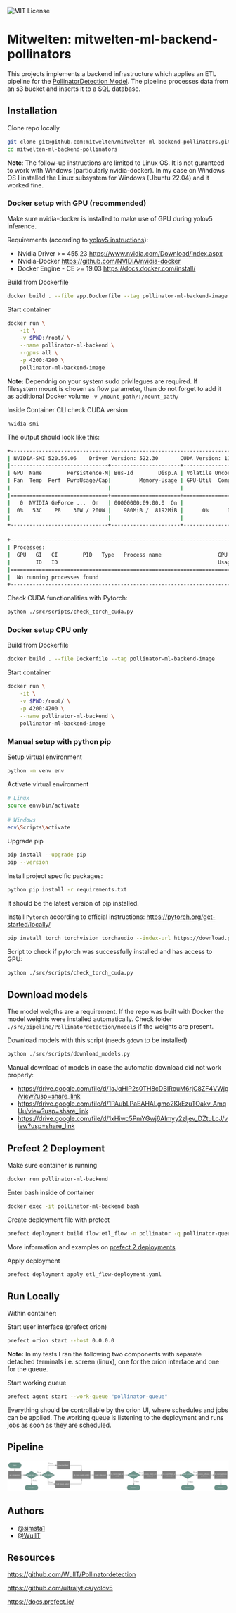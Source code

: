 
![MIT License](https://img.shields.io/badge/Organization-Mitwelten-green)

# Mitwelten: mitwelten-ml-backend-pollinators

This projects implements a backend infrastructure which applies an ETL pipeline for the [PollinatorDetection Model](https://github.com/WullT/Pollinatordetection). The pipeline processes data from an s3 bucket and inserts it to a SQL database.

## Installation

Clone repo locally

```bash
git clone git@github.com:mitwelten/mitwelten-ml-backend-pollinators.git
cd mitwelten-ml-backend-pollinators
```

**Note**:
The follow-up instructions are limited to Linux OS. It is not guranteed to work with Windows (particularly nvidia-docker). In my case on Windows OS I installed the Linux subsystem for Windows (Ubuntu 22.04) and it worked fine.

### Docker setup with GPU (recommended)

Make sure nvidia-docker is installed to make use of GPU during yolov5 inference.

Requirements (according to [yolov5 instructions](https://github.com/ultralytics/yolov5/wiki/Docker-Quickstart)):

- Nvidia Driver >= 455.23 <https://www.nvidia.com/Download/index.aspx>
- Nvidia-Docker <https://github.com/NVIDIA/nvidia-docker>
- Docker Engine - CE >= 19.03 <https://docs.docker.com/install/>

Build from Dockerfile

```bash
docker build . --file app.Dockerfile --tag pollinator-ml-backend-image
```

Start container

```bash
docker run \
    -it \
    -v $PWD:/root/ \
    --name pollinator-ml-backend \
    --gpus all \
    -p 4200:4200 \
    pollinator-ml-backend-image
```

**Note:** Dependnig on your system sudo privilegues are required. If filesystem mount is chosen as flow parameter, than do not forget to add it as additional Docker volume `-v /mount_path/:/mount_path/`

Inside Container CLI check CUDA version

```bash
nvidia-smi
```

The output should look like this:

```bash
+-----------------------------------------------------------------------------+
| NVIDIA-SMI 520.56.06    Driver Version: 522.30       CUDA Version: 11.8     |
|-------------------------------+----------------------+----------------------+
| GPU  Name        Persistence-M| Bus-Id        Disp.A | Volatile Uncorr. ECC |
| Fan  Temp  Perf  Pwr:Usage/Cap|         Memory-Usage | GPU-Util  Compute M. |
|                               |                      |               MIG M. |
|===============================+======================+======================|
|   0  NVIDIA GeForce ...  On   | 00000000:09:00.0  On |                  N/A |
|  0%   53C    P8    30W / 200W |    980MiB /  8192MiB |      0%      Default |
|                               |                      |                  N/A |
+-------------------------------+----------------------+----------------------+

+-----------------------------------------------------------------------------+
| Processes:                                                                  |
|  GPU   GI   CI        PID   Type   Process name                  GPU Memory |
|        ID   ID                                                   Usage      |
|=============================================================================|
|  No running processes found                                                 |
+-----------------------------------------------------------------------------+
```

Check CUDA functionalities with Pytorch:

```bash
python ./src/scripts/check_torch_cuda.py
```

### Docker setup CPU only

Build from Dockerfile

```bash
docker build . --file Dockerfile --tag pollinator-ml-backend-image
```

Start container

```bash
docker run \
    -it \
    -v $PWD:/root/ \
    -p 4200:4200 \
    --name pollinator-ml-backend \
    pollinator-ml-backend-image
```

### Manual setup with python pip

Setup virtual environment

```bash
python -m venv env
```

Activate virtual environment

```bash
# Linux
source env/bin/activate

# Windows
env\Scripts\activate
```

Upgrade pip

```bash
pip install --upgrade pip
pip --version
```

Install project specific packages:

```bash
python pip install -r requirements.txt
```

It should be the latest version of pip installed.

Install `Pytorch` according to official instructions: <https://pytorch.org/get-started/locally/>

```bash
pip install torch torchvision torchaudio --index-url https://download.pytorch.org/whl/cu118
```

Script to check if pytorch was successfully installed and has access to GPU:

```bash
python ./src/scripts/check_torch_cuda.py
```

## Download models

The model weigths are a requirement. If the repo was built with Docker the model weights were installed automatically. Check folder `./src/pipeline/Pollinatordetection/models` if the weights are present.

Download models with this script (needs `gdown` to be installed)

```python
python ./src/scripts/download_models.py
```

Manual download of models in case the automatic download did not work properly:

- <https://drive.google.com/file/d/1aJqHIP2s0TH8cDBIRouM6rjC8ZF4VWjg/view?usp=share_link>
- <https://drive.google.com/file/d/1PAubLPaEAHALgmo2KkEzuTOakv_AmqUu/view?usp=share_link>
- <https://drive.google.com/file/d/1xHiwc5PmYGwj6AImyy2zljev_DZtuLcJ/view?usp=share_link>

## Prefect 2 Deployment

Make sure container is running

```bash
docker run pollinator-ml-backend
```

Enter bash inside of container

```bash
docker exec -it pollinator-ml-backend bash
```

Create deployment file with prefect

```bash
prefect deployment build flow:etl_flow -n pollinator -q pollinator-queue
```

More information and examples on [prefect 2 deployments](https://docs.prefect.io/concepts/deployments/)

Apply deployment

```bash
prefect deployment apply etl_flow-deployment.yaml
```

## Run Locally

Within container:

Start user interface (prefect orion)

```bash
prefect orion start --host 0.0.0.0
```

**Note:** In my tests I ran the following two components with separate detached terminals i.e. screen (linux), one for the orion interface and one for the queue.

Start working queue

```bash
prefect agent start --work-queue "pollinator-queue"
```

Everything should be controllable by the orion UI, where schedules and jobs can be applied. The working queue is listening to the deployment and runs jobs as soon as they are scheduled.

## Pipeline

![etl_flow_pollinator](./doc/assets/etl_flow_pollinator.png)

## Authors

- [@simsta1](https://www.github.com/https://github.com/simsta1)
- [@WullT](https://github.com/WullT)

## Resources

<https://github.com/WullT/Pollinatordetection>

<https://github.com/ultralytics/yolov5>

<https://docs.prefect.io/>
